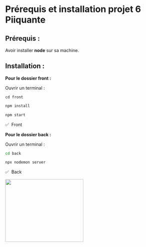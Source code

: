 # Prérequis et installation projet 6 Piiquante

## Prérequis :

Avoir installer **node** sur sa machine.

## Installation :

**Pour le dossier front :**

Ouvrir un terminal :

`cd front`

```bash
npm install
```

```bash
npm start
```

:white_check_mark: &nbsp;Front

**Pour le dossier back :**

Ouvrir un terminal :

```bash
cd back
```

```bash
npx nodemon server
```

:white_check_mark: &nbsp;Back

<img src="https://media.giphy.com/media/NytMLKyiaIh6VH9SPm/giphy.gif" width="250" height="200" />
